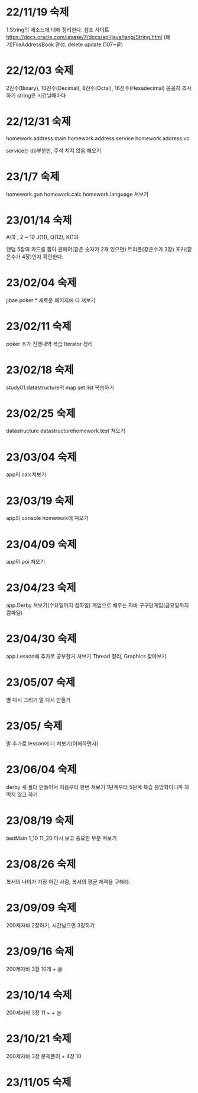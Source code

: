 22/11/19 숙제
=====
1.String의 메소드에 대해 정리한다. 
참조 사이트 https://docs.oracle.com/javase/7/docs/api/java/lang/String.html
(폐기)FileAddressBook 완성.
	delete update (107~끝)

# 22/12/03 숙제

2진수(Binary), 10진수(Decimal), 8진수(Octal), 16진수(Hexadecimal) 꼼꼼히 조사하기
string은 시간날때마다 
	

# 22/12/31 숙제

homework.address.main
homework.address.service
homework.address.vo

service는 db부분만, 주석 치지 않음
해오기

# 23/1/7 숙제

homework.gun
homework.calc
homework.language
쳐보기

# 23/01/14 숙제

A(1) , 2 ~ 10
J(11), Q(12), K(13)

랜덤 5장의 카드를 뽑아 원페어(같은 숫자가 2개 있으면) 트리플(같은수가 3장) 포카(같은수가 4장)인지 확인한다.

# 23/02/04 숙제
jjbae.poker * 새로운 패키지에 다 쳐보기

# 23/02/11 숙제
poker 추가 진행내역 복습
Iterator 정리

# 23/02/18 숙제
study01.datastructure의 map set list 복습하기

# 23/02/25 숙제
datastructure datastructurehomework.test 쳐오기

# 23/03/04 숙제
app의 calc쳐보기
# 23/03/19 숙제
app의 console homework에 쳐오기

# 23/04/09 숙제
app의 poi 쳐오기

# 23/04/23 숙제
app.Derby 쳐보기(수요일까지 컴파일)
게임으로 배우는 자바 구구단게임(금요일까지 컴파일)

# 23/04/30 숙제
app.Lesson에 추가로 공부한거 쳐보기
Thread 정리, Graphics 찾아보기

# 23/05/07 숙제
별 다시 그리기
말 다시 만들기

# 23/05/ 숙제
말 추가로 lesson에 더 쳐보기(이해하면서)

# 23/06/04 숙제
derby 새 폴더 만들어서 처음부터 한번 쳐보기
1단계부터 5단계 복습
봄방학이니까 까먹지 않고 하기

# 23/08/19 숙제
testMain 1_10
11_20
다시 보고 중요한 부분 쳐보기

# 23/08/26 숙제
복서의 나이가 가장 어린 사람, 복서의 평균 체력을 구해라.

# 23/09/09 숙제
200제자바 2장하기, 시간남으면 3장하기

# 23/09/16 숙제
200제자바 3장 10개 + @

# 23/10/14 숙제
200제자바 3장 11 ~ + @

# 23/10/21 숙제
200제자바 3장 문제풀이 + 4장 10

# 23/11/05 숙제

